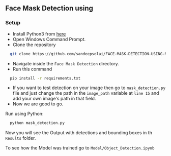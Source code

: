 ## Face Mask Detection using 

### Setup

- Install Python3 from [here](https://www.python.org/)
- Open Windows Command Prompt.
- Clone the repository

```bash
  git clone https://github.com/sandeepsolai/FACE-MASK-DETECTION-USING-ML.git
```

- Navigate inside the `Face Mask Detection` directory.
- Run this command

```bash
  pip install -r requirements.txt
```

- If you want to test detection on your image then go to `mask_detection.py` file and just change the path in the `image_path` variable at `line 15` and add your own image's path in that field.
- Now we are good to go.

Run using Python:

```bash
  python mask_detection.py
```

Now you will see the Output with detections and bounding boxes in th `Results` folder.

To see how the Model was trained go to `Model/Object_Detection.ipynb`
